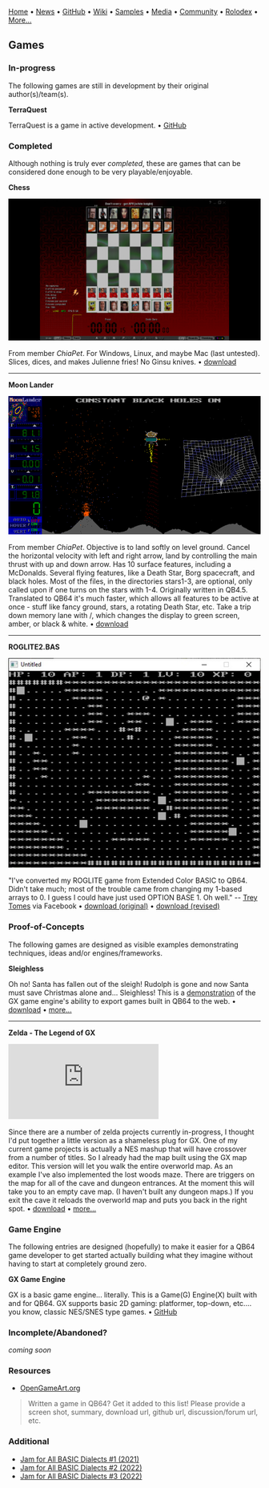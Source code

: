 [Home](https://qb64.com) • [News](news.md) • [GitHub](github.md) • [Wiki](wiki.md) • [Samples](samples.md) • [Media](media.md) • [Community](community.md) • [Rolodex](rolodex.md) • [More...](more.md)

## Games

### In-progress

The following games are still in development by their original author(s)/team(s).

**TerraQuest**

TerraQuest is a game in active development. • [GitHub](https://github.com/MaxineHelsel/CDF-Quest)

### Completed

Although nothing is truly ever *completed*, these are games that can be considered done enough to be very playable/enjoyable.

**Chess**

![Chess](images/chessqbt.png)

From member *ChiaPet*.  For Windows, Linux, and maybe Mac (last untested). Slices, dices, and makes Julienne fries!  No Ginsu knives. • [download](downloads/chess.7z)

---

**Moon Lander**

![MoonLander](images/lander_003.png)

From member *ChiaPet*.  Objective is to land softly on level ground.  Cancel the horizontal velocity with left and right arrow, land by controlling the main thrust with up and down arrow. Has 10 surface features, including a McDonalds.  Several flying features, like a Death Star, Borg spacecraft, and black holes. Most of the files, in the directories stars1-3, are optional, only called upon if one turns on the stars with 1-4. Originally written in QB4.5.  Translated to QB64 it's much faster, which allows all features to be active at once - stuff like fancy ground, stars, a rotating Death Star, etc. Take a trip down memory lane with /, which changes the display to green screen, amber, or black & white. • [download](downloads/L64.7z)

---

**ROGLITE2.BAS**

![RogLite2](images/roglite2.jpg)

"I've converted my ROGLITE game from Extended Color BASIC to QB64.  Didn't take much; most of the trouble came from changing my 1-based arrays to 0.  I guess I could have just used OPTION BASE 1.  Oh well." -- [Trey Tomes](https://github.com/treytomes) via Facebook • [download (original)](https://gist.github.com/treytomes/907e688642ade470df12b9188a01cf98?fbclid=IwAR04NSUHVsRqoFXmp8EnB8Sqgrgad3rUmEBqrmLLHotE3vfitus_nSZ-N6M) • [download (revised)](https://gist.github.com/treytomes/eb74540f16a31cedeba5bbb86de2b5b3?fbclid=IwAR0J5ZPAQk8HtWqQgaalf-EZCfziBYwxu0ZzpvUk8y3hKsaNq18T2HDZyLA)

### Proof-of-Concepts

The following games are designed as visible examples demonstrating techniques, ideas and/or engines/frameworks.

**Sleighless**

Oh no! Santa has fallen out of the sleigh!  Rudolph is gone and now Santa must save Christmas alone and... Sleighless!  This is a [demonstration](https://boxgm.itch.io/sleighless) of the GX game engine's ability to export games built in QB64 to the web.  • [download](downloads/santa.zip) • [more...](https://qb64forum.alephc.xyz/index.php?topic=4454.msg139230#msg139230)

---

**Zelda - The Legend of GX**

![ZeldaGX](https://qb64forum.alephc.xyz/index.php?action=dlattach;topic=4528.0;attach=18051;image)

Since there are a number of zelda projects currently in-progress, I thought I'd put together a little version as a shameless plug for GX.  One of my current game projects is actually a NES mashup that will have crossover from a number of titles.  So I already had the map built using the GX map editor.  This version will let you walk the entire overworld map.  As an example I've also implemented the lost woods maze.  There are triggers on the map for all of the cave and dungeon entrances.  At the moment this will take you to an empty cave map.  (I haven't built any dungeon maps.)  If you exit the cave it reloads the overworld map and puts you back in the right spot. • [download](downloads/legend-of-gx.zip) • [more...](https://qb64forum.alephc.xyz/index.php?topic=4528.0)

### Game Engine

The following entries are designed (hopefully) to make it easier for a QB64 game developer to get started actually building what they imagine without having to start at completely ground zero.

**GX Game Engine**

GX is a basic game engine... literally. This is a Game(G) Engine(X) built with and for QB64. GX supports basic 2D gaming: platformer, top-down, etc.... you know, classic NES/SNES type games. • [GitHub](https://github.com/boxgaming/gx)

### Incomplete/Abandoned?

*coming soon*

### Resources

- [OpenGameArt.org](https://opengameart.org)

> Written a game in QB64? Get it added to this list! Please provide a screen shot, summary, download url, github url, discussion/forum url, etc.

### Additional

- [Jam for All BASIC Dialects #1 (2021)](https://itch.io/jam/jam-for-all-basic-dialects)
- [Jam for All BASIC Dialects #2 (2022)](https://itch.io/jam/jam-for-all-basic-dialects-2)
- [Jam for All BASIC Dialects #3 (2022)](https://itch.io/jam/jam-for-all-basic-dialects-3)

